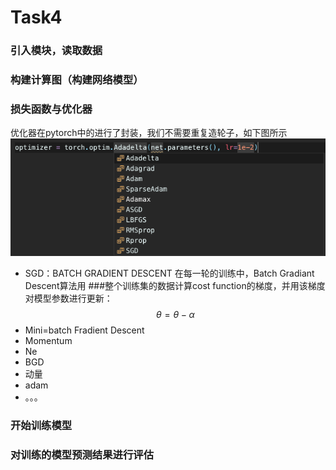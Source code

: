 # Task4

### 引入模块，读取数据

### 构建计算图（构建网络模型）

### 损失函数与优化器


优化器在pytorch中的进行了封装，我们不需要重复造轮子，如下图所示
 <img src='./img/optim.png'>
* SGD：BATCH GRADIENT DESCENT
在每一轮的训练中，Batch Gradiant Descent算法用 ###整个训练集的数据计算cost function的梯度，并用该梯度对模型参数进行更新：
$$\theta = \theta - \alpha$$
* Mini=batch Fradient Descent
* Momentum 
* Ne
* BGD
* 动量
* adam
* 。。。

### 开始训练模型

### 对训练的模型预测结果进行评估
